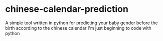 # chinese-calendar-prediction
A simple tool written in python for predicting your baby gender before the birth according to the chinese calendar
I'm just beginning to code with python
